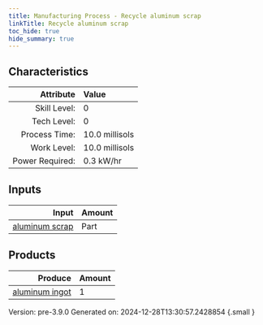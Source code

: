 ```yaml
---
title: Manufacturing Process - Recycle aluminum scrap
linkTitle: Recycle aluminum scrap
toc_hide: true
hide_summary: true
---
```



## Characteristics

| Attribute      | Value |
|--------:|:------|
|Skill Level:|0|
|Tech Level:|0|
|Process Time:|10.0 millisols|
|Work Level:|10.0 millisols|
|Power Required:|0.3 kW/hr|

## Inputs

| Input      | Amount |
|--------:|:------|
|[aluminum scrap](/docs/definitions/part/aluminum-scrap)|Part|1|

## Products


| Produce      | Amount |
|--------:|:------|
|[aluminum ingot](/docs/definitions/part/aluminum-ingot)|1|


Version: pre-3.9.0 Generated on: 2024-12-28T13:30:57.2428854
{.small }


